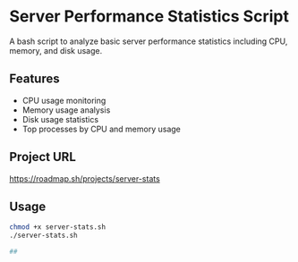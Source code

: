 # Server Performance Statistics Script

A bash script to analyze basic server performance statistics including CPU, memory, and disk usage.

## Features
- CPU usage monitoring
- Memory usage analysis
- Disk usage statistics
- Top processes by CPU and memory usage

## Project URL
https://roadmap.sh/projects/server-stats

## Usage
```bash
chmod +x server-stats.sh
./server-stats.sh

## 

